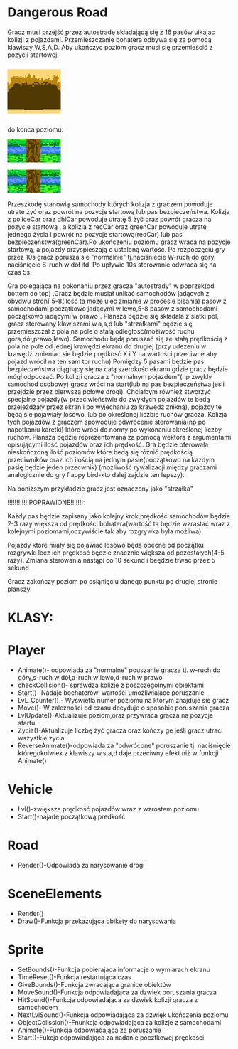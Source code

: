 # Dangerous Road
Gracz musi przejść przez autostradę składającą się z 16 pasów uikajac kolizji z pojazdami. Przemieszczanie bohatera odbywa się za pomocą klawiszy W,S,A,D. Aby ukończyc poziom gracz musi się przemieścić z pozycji startowej:

![](textury/dolnypas.png) 

do końca poziomu:

![](textury/END.png) 

Przeszkodę stanowią samochody których kolizja z graczem powoduje utrate żyć oraz powrót na pozycje startową lub pas bezpieczeństwa.
Kolizja z policeCar oraz dhlCar powoduje utratę 5 żyć oraz powrót gracza na pozycje startową , a kolizja z recCar oraz greenCar powoduje utratę jednego życia i powrót na 
pozycje startową(redCar) lub pas bezpieczeństwa(greenCar).Po ukończeniu poziomu gracz wraca na pozycje startową, a pojazdy przyspieszają o ustaloną wartość.
Po rozpoczęciu gry przez 10s gracz porusza sie "normalnie" tj.naciśniecie W-ruch do góry, naciśnięcie S-ruch w dół itd. Po upływie 10s sterowanie odwraca się na czas 5s.


Gra polegająca na pokonaniu przez gracza "autostrady" w poprzek(od bottom do top) .Gracz będzie musiał unikać samochodów jadących z obydwu stron[ 5-8(ilość ta może ulec zmianie w procesie pisania) pasów z samochodami początkowo jadącymi w lewo,5-8 pasów z samochodami początkowo jadącymi w prawo].
Plansza będzie się składała z siatki pól, gracz sterowany klawiszami w,a,s,d lub "strzałkami" będzie się przemieszczał z pola na pole o stałą odległość(możiwość ruchu góra,dół,prawo,lewo). Samochodu będą poruszać się ze stałą prędkością z pola na pole od jednej krawędzi ekranu do drugiej
(przy udeżeniu w krawędź zmieniac sie będzie prędkosć X i Y na wartości przeciwne aby pojazd wrócił na ten sam tor ruchu).Pomiędzy 5 pasami będzie pas bezpieczeństwa ciągnący się na całą szerokośc ekranu gdzie gracz będzie mógł odpocząć.
Po kolizji gracza z "normalnym pojazdem"(np zwykły samochod osobowy) gracz wróci na start(lub na pas bezpieczeństwa jeśli przejdzie przez pierwszą połowe drogi).
Chciałbym również stworzyć specjalne pojazdy(w przeciwieństwie do zwykłych pojazdów te bedą przejeżdżały przez ekran i po wyjechaniu za krawędź znikną), pojazdy te będą sie pojawiały losowo,
lub po określonej liczbie ruchów gracza.
Kolizja tych pojazdów z graczem spowoduje odwrócenie sterowania(np po napotkaniu karetki) które wróci do normy po wykonaniu określonej liczby ruchów. Plansza będzie reprezentowana za pomocą wektora z argumentami opisującymi ilość pojazdów oraz ich prędkość.
Gra będzie oferowała nieskończoną ilość poziomów które bedą się różnić prędkością przeciwników oraz ich ilością na jednym pasie(początkowo na każdym pasię będzie jeden przecwnik)
(możliwość rywalizacji między graczami analogicznie do gry flappy bird-kto dalej zajdzie ten lepszy).

Na poniższym przykładzie gracz jest oznaczony jako "strzałka"

!!!!!!!!!!!!POPRAWIONE!!!!!!!:

Każdy pas będzie zapisany jako kolejny krok,prędkość samochodów będzie 2-3 razy większa od prędkości bohatera(wartość ta będzie wzrastać wraz z kolejnymi poziomami,oczywiście tak aby rozgrywka była możliwa)

Pojazdy które miały się pojawiać losowo będą obecne od początku rozgrywki lecz ich prędkość będzie znacznie większa od pozostałych(4-5 razy).
Zmiana sterowania nastąpi co 10 sekund i beędzie trwać przez 5 sekund

Gracz zakończy poziom po osiąnięciu danego punktu po drugiej stronie planszy.

# KLASY:
# Player
 * Animate()- odpowiada za "normalne" pouszanie gracza tj. w-ruch do góry,s-ruch w dół,a-ruch w lewo,d-ruch w prawo
 * checkCollision()- sprawdza kolizje z poszczegolnymi obiektami
 * Start()- Nadaje bochaterowi wartości umożliwiajace poruszanie
 * LvL_Counter() - Wyświetla numer poziomu na którym znajduje sie gracz
 * Move()- W zależności od czasu decyduje o sposobie poruszania gracza
 * LvlUpdate()-Aktualizuje poziom,oraz przywraca gracza na pozycje startu
 * Zycia()-Aktualizuje liczbę żyć gracza oraz kończy ge jeśli gracz utraci wszystkie zycia 
 * ReverseAnimate()-odpowiada za "odwrócone" poruszanie tj. naciśnięcie któregokolwiek z klawiszy w,s,a,d daje przeciwny efekt niż w funkcji Animate()
 
 # Vehicle
 * Lvl()-zwiększa prędkość pojazdów wraz z wzrostem poziomu
 * Start()-najadę początkową predkość
 
 # Road
 * Render()-Odpowiada za narysowanie drogi
 
 # SceneElements
 * Render()
 * Draw()-Funkcja przekazująca obikety do narysowania
 
 # Sprite
 * SetBounds()-Funkcja pobierajaca informacje o wymiarach ekranu
 * TimeReset()-Funkcja restartująca czas
 * GiveBounds()-Funkcja zwracająca granice obiektów
 * MoveSound()-Funkcja odpowiadająca za dzwięk poruszania gracza
 * HitSound()-Funkcja odpowiadająca za dzwiek kolizji gracza z samochodem
 * NextLvlSound()-Funkcja odpowiadająca za dzwięk ukończenia poziomu
 * ObjectColission()-Fnunkcja odpowiadająca za kolizje z samochodami
 * Animate()-Funkcja odpowiadająca za poruszanie
 * Start()-Fukcja odpowiadająca za nadanie pocztkowej prędkości
 
 



